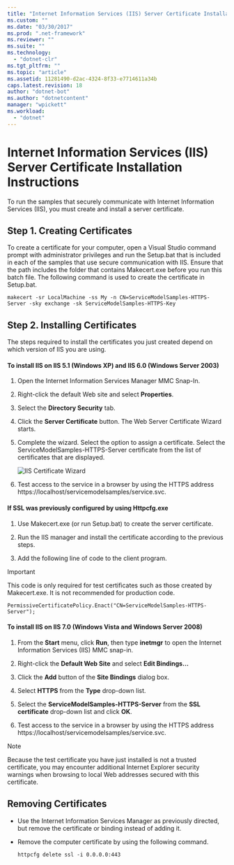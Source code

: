 ```yaml
---
title: "Internet Information Services (IIS) Server Certificate Installation Instructions"
ms.custom: ""
ms.date: "03/30/2017"
ms.prod: ".net-framework"
ms.reviewer: ""
ms.suite: ""
ms.technology: 
  - "dotnet-clr"
ms.tgt_pltfrm: ""
ms.topic: "article"
ms.assetid: 11281490-d2ac-4324-8f33-e7714611a34b
caps.latest.revision: 18
author: "dotnet-bot"
ms.author: "dotnetcontent"
manager: "wpickett"
ms.workload: 
  - "dotnet"
---
```

# Internet Information Services (IIS) Server Certificate Installation Instructions
To run the samples that securely communicate with Internet Information Services (IIS), you must create and install a server certificate.  
  
## Step 1. Creating Certificates  
 To create a certificate for your computer, open a Visual Studio command prompt with administrator privileges and run the Setup.bat that is included in each of the samples that use secure communication with IIS. Ensure that the path includes the folder that contains Makecert.exe before you run this batch file. The following command is used to create the certificate in Setup.bat.  
  
```  
makecert -sr LocalMachine -ss My -n CN=ServiceModelSamples-HTTPS-Server -sky exchange -sk ServiceModelSamples-HTTPS-Key  
```  
  
## Step 2. Installing Certificates  
 The steps required to install the certificates you just created depend on which version of IIS you are using.  
  
#### To install IIS on IIS 5.1 (Windows XP) and IIS 6.0 (Windows Server 2003)  
  
1.  Open the Internet Information Services Manager MMC Snap-In.  
  
2.  Right-click the default Web site and select **Properties**.  
  
3.  Select the **Directory Security** tab.  
  
4.  Click the **Server Certificate** button. The Web Server Certificate Wizard starts.  
  
5.  Complete the wizard. Select the option to assign a certificate. Select the ServiceModelSamples-HTTPS-Server certificate from the list of certificates that are displayed.  
  
     ![IIS Certificate Wizard](../../../../docs/framework/wcf/samples/media/iiscertificate-wizard.GIF "IISCertificate_Wizard")  
  
6.  Test access to the service in a browser by using the HTTPS address https://localhost/servicemodelsamples/service.svc.  
  
#### If SSL was previously configured by using Httpcfg.exe  
  
1.  Use Makecert.exe (or run Setup.bat) to create the server certificate.  
  
2.  Run the IIS manager and install the certificate according to the previous steps.  
  
3.  Add the following line of code to the client program.  
  
> [!IMPORTANT]
>  This code is only required for test certificates such as those created by Makecert.exe. It is not recommended for production code.  
  
```  
PermissiveCertificatePolicy.Enact("CN=ServiceModelSamples-HTTPS-Server");  
```  
  
#### To install IIS on IIS 7.0 (Windows Vista and Windows Server 2008)  
  
1.  From the **Start** menu, click **Run**, then type **inetmgr** to open the Internet Information Services (IIS) MMC snap-in.  
  
2.  Right-click the **Default Web Site** and select **Edit Bindings…**  
  
3.  Click the **Add** button of the **Site Bindings** dialog box.  
  
4.  Select **HTTPS** from the **Type** drop-down list.  
  
5.  Select the **ServiceModelSamples-HTTPS-Server** from the **SSL certificate** drop-down list and click **OK**.  
  
6.  Test access to the service in a browser by using the HTTPS address https://localhost/servicemodelsamples/service.svc.  
  
> [!NOTE]
>  Because the test certificate you have just installed is not a trusted certificate, you may encounter additional Internet Explorer security warnings when browsing to local Web addresses secured with this certificate.  
  
## Removing Certificates  
  
-   Use the Internet Information Services Manager as previously directed, but remove the certificate or binding instead of adding it.  
  
-   Remove the computer certificate by using the following command.  
  
    ```  
    httpcfg delete ssl -i 0.0.0.0:443  
    ```
